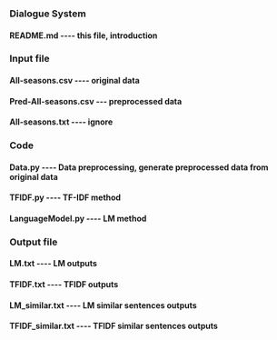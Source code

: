 ### Dialogue System

#### README.md ---- this file, introduction

### Input file
#### All-seasons.csv ---- original data
#### Pred-All-seasons.csv --- preprocessed data
#### All-seasons.txt ---- ignore 

### Code
#### Data.py ---- Data preprocessing, generate preprocessed data from original data
#### TFIDF.py ---- TF-IDF method
#### LanguageModel.py ---- LM method

### Output file 
#### LM.txt ---- LM outputs
#### TFIDF.txt ---- TFIDF outputs
#### LM_similar.txt ---- LM similar sentences outputs
#### TFIDF_similar.txt ---- TFIDF similar sentences outputs